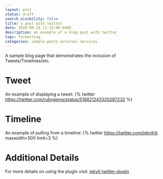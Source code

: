```yaml
---
layout: post
status: draft
search_visibility: false
title: a post with twitter
date: 2020-09-28 11:12:00-0400
description: an example of a blog post with twitter
tags: formatting
categories: sample-posts external-services
---
```


A sample blog page that demonstrates the inclusion of Tweets/Timelines/etc.

# Tweet

An example of displaying a tweet:
{% twitter https://twitter.com/rubygems/status/518821243320287232 %}

# Timeline

An example of pulling from a timeline:
{% twitter https://twitter.com/jekyllrb maxwidth=500 limit=3 %}

# Additional Details

For more details on using the plugin visit: [jekyll-twitter-plugin](https://github.com/rob-murray/jekyll-twitter-plugin)
